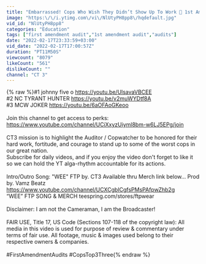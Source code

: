 ```yaml
---
title: "Embarrassed! Cops Who Wish They Didn’t Show Up To Work 🔴 1st Amendment Audit #Top3"
image: "https:\/\/i.ytimg.com\/vi\/NlUtyPH8pp8\/hqdefault.jpg"
vid_id: "NlUtyPH8pp8"
categories: "Education"
tags: ["first amendment audit","1st amendment audit","audits"]
date: "2022-02-17T23:33:59+03:00"
vid_date: "2022-02-17T17:00:57Z"
duration: "PT11M50S"
viewcount: "8079"
likeCount: "561"
dislikeCount: ""
channel: "CT 3"
---
```

{% raw %}#1 johnny five o <a rel="nofollow" target="blank" href="https://youtu.be/UlsavaVBCEE">https://youtu.be/UlsavaVBCEE</a><br />#2 NC TYRANT HUNTER <a rel="nofollow" target="blank" href="https://youtu.be/v2muWYDtf8A">https://youtu.be/v2muWYDtf8A</a><br />#3 MCW JOKER <a rel="nofollow" target="blank" href="https://youtu.be/6aOFAoGKeoo">https://youtu.be/6aOFAoGKeoo</a><br /><br />Join this channel to get access to perks:<br /><a rel="nofollow" target="blank" href="https://www.youtube.com/channel/UCiXxyzUiyml8bm-w6LJ5EPg/join">https://www.youtube.com/channel/UCiXxyzUiyml8bm-w6LJ5EPg/join</a><br /><br />CT3 mission is to highlight the Auditor / Copwatcher to be honored for their hard work, fortitude, and courage to stand up to some of the worst cops in our great nation. <br />Subscribe for daily videos, and if you enjoy the video don't forget to like it so we can hold the YT alga-rhythm accountable for its actions.<br /><br />Intro/Outro Song: &quot;WEE&quot; FTP by. CT3 Available thru Merch link below...  Prod by. Vamz Beatz  <a rel="nofollow" target="blank" href="https://www.youtube.com/channel/UCXCgbICgfsPMsPAfpwZhb2g">https://www.youtube.com/channel/UCXCgbICgfsPMsPAfpwZhb2g</a><br />“WEE” FTP SONG &amp; MERCH  teespring.com/stores/ftpwear<br /><br />Disclaimer: I am not the Cameraman, I am the Broadcaster! <br /><br />FAIR USE, Title 17, US Code (Sections 107-118 of the copyright law): All media in this video is used for purpose of review &amp; commentary under terms of fair use. All footage, music &amp; images used belong to their respective owners &amp; companies.<br /><br />#FirstAmendmentAudits #CopsTop3Three{% endraw %}
